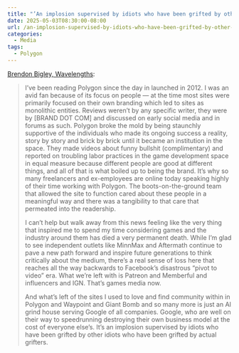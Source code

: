 ```yaml
---
title: "’An implosion supervised by idiots who have been grifted by other idiots who have been grifted by actual grifters’"
date: 2025-05-03T08:30:00-08:00
url: /an-implosion-supervised-by-idiots-who-have-been-grifted-by-other-idiots-who-have-been-grifted-by-actual-grifters/
categories:
  - Media
tags:
  - Polygon
---
```


[Brendon Bigley, Wavelengths](https://wavelengths.online/posts/thats-the-ball-game):

> I’ve been reading Polygon since the day in launched in 2012. I was an avid fan because of its focus on people — at the time most sites were primarily focused on their own branding which led to sites as monolithic entities. Reviews weren’t by any specific writer, they were by [BRAND DOT COM] and discussed on early social media and in forums as such. Polygon broke the mold by being staunchly supportive of the individuals who made its ongoing success a reality, story by story and brick by brick until it became an institution in the space. They made videos about funny bullshit (complimentary) and reported on troubling labor practices in the game development space in equal measure because different people are good at different things, and all of that is what boiled up to being the brand. It’s why so many freelancers and ex-employees are online today speaking highly of their time working with Polygon. The boots-on-the-ground team that allowed the site to function cared about these people in a meaningful way and there was a tangibility to that care that permeated into the readership. 
> 
> I can’t help but walk away from this news feeling like the very thing that inspired me to spend my time considering games and the industry around them has died a very permanent death. While I’m glad to see independent outlets like MinnMax and Aftermath continue to pave a new path forward and inspire future generations to think critically about the medium, there’s a real sense of loss here that reaches all the way backwards to Facebook’s disastrous “pivot to video” era. What we’re left with is Patreon and Memberful and influencers and IGN. That’s games media now. 
> 
> And what’s left of the sites I used to love and find community within in Polygon and Waypoint and Giant Bomb and so many more is just an AI grind house serving Google of all companies. Google, who are well on their way to speedrunning destroying their own business model at the cost of everyone else’s. It’s an implosion supervised by idiots who have been grifted by other idiots who have been grifted by actual grifters. 